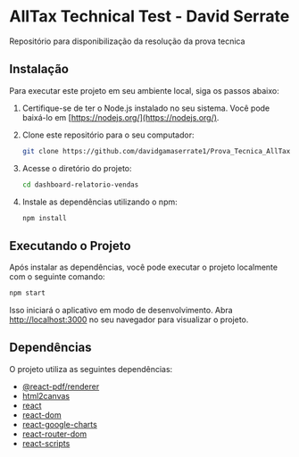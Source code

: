 # AllTax Technical Test - David Serrate
Repositório para disponibilização da resolução da prova tecnica
 
## Instalação

Para executar este projeto em seu ambiente local, siga os passos abaixo:

1. Certifique-se de ter o Node.js instalado no seu sistema. Você pode baixá-lo em [https://nodejs.org/](https://nodejs.org/).

2. Clone este repositório para o seu computador:

   ```bash
   git clone https://github.com/davidgamaserrate1/Prova_Tecnica_AllTax.git

3. Acesse o diretório do projeto:

   ```bash
   cd dashboard-relatorio-vendas
   ```

4. Instale as dependências utilizando o npm:

   ```bash
   npm install
   ```

## Executando o Projeto

Após instalar as dependências, você pode executar o projeto localmente com o seguinte comando:

```bash
npm start
```
Isso iniciará o aplicativo em modo de desenvolvimento. Abra [http://localhost:3000](http://localhost:3000) no seu navegador para visualizar o projeto.

## Dependências

O projeto utiliza as seguintes dependências:

- [@react-pdf/renderer](https://www.npmjs.com/package/@react-pdf/renderer)
- [html2canvas](https://www.npmjs.com/package/html2canvas)
- [react](https://reactjs.org/)
- [react-dom](https://reactjs.org/docs/react-dom.html)
- [react-google-charts](https://react-google-charts.com/)
- [react-router-dom](https://reactrouter.com/en/main) 
- [react-scripts](https://www.npmjs.com/package/react-scripts)




 
